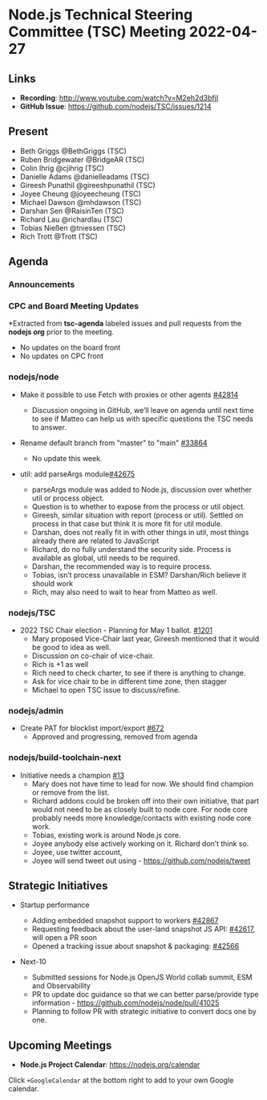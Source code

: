 # Node.js Technical Steering Committee (TSC) Meeting 2022-04-27

## Links

* **Recording**:  <http://www.youtube.com/watch?v=M2eh2d3bfjI>
* **GitHub Issue**: <https://github.com/nodejs/TSC/issues/1214>

## Present

* Beth Griggs @BethGriggs (TSC)
* Ruben Bridgewater @BridgeAR (TSC)
* Colin Ihrig @cjihrig (TSC)
* Danielle Adams @danielleadams (TSC)
* Gireesh Punathil @gireeshpunathil (TSC)
* Joyee Cheung @joyeecheung (TSC)
* Michael Dawson @mhdawson (TSC)
* Darshan Sen @RaisinTen (TSC)
* Richard Lau @richardlau (TSC)
* Tobias Nießen @tniessen (TSC)
* Rich Trott @Trott (TSC)

## Agenda

### Announcements

### CPC and Board Meeting Updates

*Extracted from **tsc-agenda** labeled issues and pull requests from the **nodejs org** prior to the meeting.

* No updates on the board front
* No updates on CPC front

### nodejs/node

* Make it possible to use Fetch with proxies or other agents [#42814](https://github.com/nodejs/node/issues/42814)
  * Discussion ongoing in GitHub, we’ll leave on agenda until next time to see
    if Matteo can help us with specific questions the TSC needs to answer.

* Rename default branch from "master" to "main" [#33864](https://github.com/nodejs/node/issues/33864)
  * No update this week.

* util: add parseArgs module[#42675](https://github.com/nodejs/node/pull/42675)
  * parseArgs module was added to Node.js, discussion over whether util or process object.
  * Question is to whether to expose from the process or util object.
  * Gireesh, similar situation with report (process or util). Settled on process in that case but think it
    is more fit for util module.
  * Darshan, does not really fit in with other things in util, most things already there are related to
    JavaScript
  * Richard, do no fully understand the security side. Process is available as global, util needs to
    be required.
  * Darshan, the recommended way is to require process.
  * Tobias, isn’t process unavailable in ESM?  Darshan/Rich believe it should work
  * Rich, may also need to wait to hear from Matteo as well.

### nodejs/TSC

* 2022 TSC Chair election - Planning for May 1 ballot. [#1201](https://github.com/nodejs/TSC/issues/1201)
  * Mary proposed Vice-Chair last year, Gireesh mentioned that it would be good to idea as well.
  * Discussion on co-chair of vice-chair.
  * Rich is +1 as well
  * Rich need to check charter, to see if there is anything to change.
  * Ask for vice chair to be in different time zone, then stagger
  * Michael to open TSC issue to discuss/refine.

### nodejs/admin

* Create PAT for blocklist import/export [#672](https://github.com/nodejs/admin/issues/672)
  * Approved and progressing, removed from agenda

### nodejs/build-toolchain-next

* Initiative needs a champion [#13](https://github.com/nodejs/build-toolchain-next/issues/13)
  * Mary does not have time to lead for now. We should find champion or remove from the list.
  * Richard addons could be broken off into their own initiative, that part would not need to be
    as closely built to node core. For node core probably needs more knowledge/contacts with
    existing node core work.
  * Tobias, existing work is around Node.js core.
  * Joyee anybody else actively working on it. Richard don’t think so.
  * Joyee, use twitter account,
  * Joyee will send tweet out using - <https://github.com/nodejs/tweet>

## Strategic Initiatives

* Startup performance
  * Adding embedded snapshot support to workers [#42867](https://github.com/nodejs/node/pull/42867)
  * Requesting feedback about the user-land snapshot JS API: [#42617](https://github.com/nodejs/node/issues/42617), will open a PR soon
  * Opened a tracking issue about snapshot & packaging: [#42566](https://github.com/nodejs/node/issues/42566)

* Next-10
  * Submitted sessions for Node.js OpenJS World collab summit, ESM and Observability
  * PR to update doc guidance so that we can better parse/provide type information - <https://github.com/nodejs/node/pull/41025>
  * Planning to follow PR with strategic initiative to convert docs one by one.

## Upcoming Meetings

* **Node.js Project Calendar**: <https://nodejs.org/calendar>

Click `+GoogleCalendar` at the bottom right to add to your own Google calendar.
